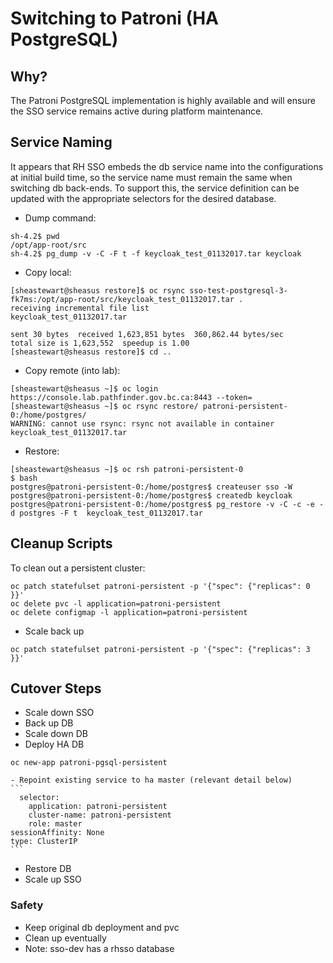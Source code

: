 # Switching to Patroni (HA PostgreSQL)

## Why?
The Patroni PostgreSQL implementation is highly available and will ensure the SSO service remains active during platform maintenance. 

## Service Naming
It appears that RH SSO embeds the db service name into the configurations at initial build time, so the service name must remain the same when switching db back-ends. To support this, the service definition can be updated with the appropriate selectors for the desired database. 

- Dump command: 
```
sh-4.2$ pwd 
/opt/app-root/src
sh-4.2$ pg_dump -v -C -F t -f keycloak_test_01132017.tar keycloak 
```

- Copy local: 

```
[sheastewart@sheasus restore]$ oc rsync sso-test-postgresql-3-fk7ms:/opt/app-root/src/keycloak_test_01132017.tar .
receiving incremental file list
keycloak_test_01132017.tar

sent 30 bytes  received 1,623,851 bytes  360,862.44 bytes/sec
total size is 1,623,552  speedup is 1.00
[sheastewart@sheasus restore]$ cd ..
```

- Copy remote (into lab):

```
[sheastewart@sheasus ~]$ oc login https://console.lab.pathfinder.gov.bc.ca:8443 --token=
[sheastewart@sheasus ~]$ oc rsync restore/ patroni-persistent-0:/home/postgres/
WARNING: cannot use rsync: rsync not available in container
keycloak_test_01132017.tar
```

- Restore: 
```
[sheastewart@sheasus ~]$ oc rsh patroni-persistent-0
$ bash
postgres@patroni-persistent-0:/home/postgres$ createuser sso -W
postgres@patroni-persistent-0:/home/postgres$ createdb keycloak
postgres@patroni-persistent-0:/home/postgres$ pg_restore -v -C -c -e -d postgres -F t  keycloak_test_01132017.tar
```

## Cleanup Scripts
To clean out a persistent cluster: 

```
oc patch statefulset patroni-persistent -p '{"spec": {"replicas": 0 }}'
oc delete pvc -l application=patroni-persistent
oc delete configmap -l application=patroni-persistent
```

- Scale back up

```
oc patch statefulset patroni-persistent -p '{"spec": {"replicas": 3 }}'
```

## Cutover Steps

- Scale down SSO 
- Back up DB
- Scale down DB
- Deploy HA DB
```
oc new-app patroni-pgsql-persistent
```
    - Repoint existing service to ha master (relevant detail below)
    ```
      selector:
        application: patroni-persistent
        cluster-name: patroni-persistent
        role: master
    sessionAffinity: None
    type: ClusterIP
    ```
- Restore DB
- Scale up SSO

### Safety
- Keep original db deployment and pvc
- Clean up eventually
- Note: sso-dev has a rhsso database